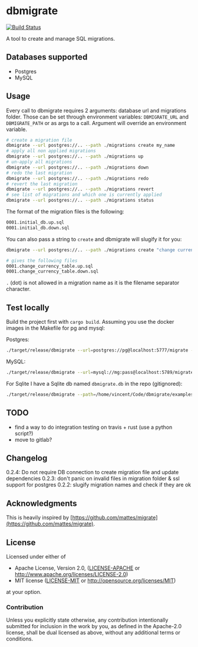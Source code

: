 # dbmigrate

[![Build Status](https://travis-ci.org/Keats/dbmigrate.svg)](https://travis-ci.org/Keats/dbmigrate)


A tool to create and manage SQL migrations.


## Databases supported

- Postgres
- MySQL

## Usage

Every call to dbmigrate requires 2 arguments: database url and migrations folder.
Those can be set through environment variables: `DBMIGRATE_URL` and `DBMIGRATE_PATH` or as args to a call. Argument will override an environment variable.

```bash
# create a migration file
dbmigrate --url postgres://.. --path ./migrations create my_name
# apply all non applied migrations
dbmigrate --url postgres://.. --path ./migrations up
# un-apply all migrations
dbmigrate --url postgres://.. --path ./migrations down
# redo the last migration
dbmigrate --url postgres://.. --path ./migrations redo
# revert the last migration
dbmigrate --url postgres://.. --path ./migrations revert
# see list of migrations and which one is currently applied
dbmigrate --url postgres://.. --path ./migrations status
```

The format of the migration files is the following:
```bash
0001.initial_db.up.sql
0001.initial_db.down.sql
```

You can also pass a string to `create` and dbmigrate will slugify it for you:

```bash
dbmigrate --url postgres://.. --path ./migrations create "change currency table"

# gives the following files
0001.change_currency_table.up.sql
0001.change_currency_table.down.sql
```

`.` (dot) is not allowed in a migration name as it is the filename separator character.

## Test locally
Build the project first with `cargo build`.
Assuming you use the docker images in the Makefile for pg and mysql:

Postgres:

```bash
./target/release/dbmigrate --url=postgres://pg@localhost:5777/migrate --path=/my/full/path/migrations status
```

MySQL:
```bash
./target/release/dbmigrate --url=mysql://mg:pass@localhost:5789/migrate --path=/my/full/path/migrations status
```

For Sqlite I have a Sqlite db named `dbmigrate.db` in the repo (gitignored):
```bash
./target/release/dbmigrate --path=/home/vincent/Code/dbmigrate/examples/migrations --url=sqlite:///dbmigrate.db status 
```

## TODO

- find a way to do integration testing on travis + rust (use a python script?)
- move to gitlab?

## Changelog
0.2.4: Do not require DB connection to create migration file and update dependencies
0.2.3: don't panic on invalid files in migration folder & ssl support for postgres
0.2.2: slugify migration names and check if they are ok

## Acknowledgments
This is heavily inspired by [https://github.com/mattes/migrate](https://github.com/mattes/migrate).

## License

Licensed under either of

 * Apache License, Version 2.0, ([LICENSE-APACHE](LICENSE-APACHE) or http://www.apache.org/licenses/LICENSE-2.0)
 * MIT license ([LICENSE-MIT](LICENSE-MIT) or http://opensource.org/licenses/MIT)

at your option.

### Contribution

Unless you explicitly state otherwise, any contribution intentionally submitted
for inclusion in the work by you, as defined in the Apache-2.0 license, shall be dual licensed as above, without any
additional terms or conditions.
